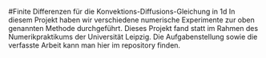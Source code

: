 #Finite Differenzen für die Konvektions-Diffusions-Gleichung in 1d
In diesem Projekt haben wir verschiedene numerische Experimente zur oben genannten Methode durchgeführt. Dieses Projekt fand statt im Rahmen des Numerikpraktikums der Universität Leipzig.
Die Aufgabenstellung sowie die verfasste Arbeit kann man hier im repository finden.